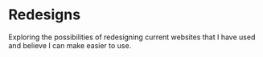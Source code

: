 # Redesigns
Exploring the possibilities of redesigning current websites that I have used and believe I can make easier to use.


